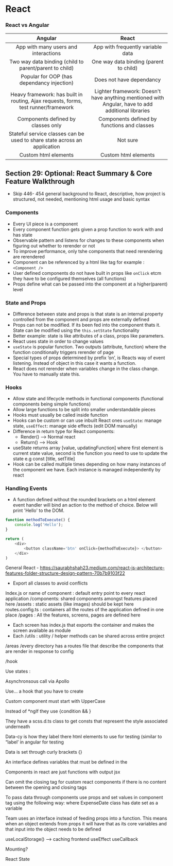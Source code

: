 # React

### React vs Angular
|Angular|React|
|:-----:|:---:|
|App with many users and interactions |App with frequently variable data|
|Two way data binding (child to parent/parent to child)|One way data binding (parent to child)|
|Popular for OOP (has dependancy injection) | Does not have dependancy |
|Heavy framework: has built in routing, Ajax requests, forms, test runner/framework | Lighter framework: Doesn't have anything mentioned with Angular, have to add additional libraries|
|Components defined by classes only |Components defined by functions and classes|
|Stateful service classes can be used to share state across an application| Not sure|
|Custom html elements| Custom html elements|


## Section 29: Optional: React Summary & Core Feature Walkthrough
- Skip 446- 454 general background to React, descriptive, how project is structured, not needed, mentioning html usage and basic
syntax

### Components
- Every UI piece is a component
- Every component function gets given a prop function to work with and has state
- Observable pattern and listens for changes to these components when figuring out whether to rerender or not
- To improve performance, only tshe components that need rerendering are rerendered
- Component can be referenced by a html like tag for example : `<Component />`
- User defined components do not have built in props like `onClick` etcm they have to be configured themselves (all functions)
- Props define what can be passed into the component at a higher(parent) level

[comment]: <> (```javascript)

[comment]: <> (function Model&#40;props&#41; {)

[comment]: <> (    function testFunction&#40;&#41; {)

[comment]: <> (        props.onClick&#40;&#41;;)

[comment]: <> (    })
    
[comment]: <> (    return &#40;)

[comment]: <> (        <div>)
            
[comment]: <> (        </div>)

[comment]: <> (    &#41;)

[comment]: <> (})

[comment]: <> (```)


### State and Props
- Difference between state and props is that state is an internal property controlled from the component and props are 
externally defined
- Props can not be modified. If its been fed into the component thats it. State can be modified using the `this.setState` functionality
- Better example: state is like attributes of a class, props like parameters.
- React uses state in order to change values
- `useState` is popular function. Two outputs (attribute, function) where the function conditionally triggers rerender
of page
- Special types of props determined by prefix ‘on’, is Reacts way of event listening. Instead of object in this case it wants a function.
- React does not rerender when variables change in the class change. You have to manually state this.

### Hooks
- Allow state and lifecycle methods in functional components (functional components being simple functions)
- Allow large functions to be split into smaller understandable pieces
- Hooks must usually be called inside function
- Hooks can be custom or can use inbuilt React ones `useState`: manage state, `useEffect`: manage side effects (edit DOM manually)
- Difference in return type for React components:
  - Render() —> Normal react 
  - Return() —> Hook 
- useState returns array [value, updatingFunction] where first element is current state value, second is the function you need to use to update the state e.g const [title, setTitle]
- Hook can be called multiple times depending on how many instances of the component we have. Each instance is managed independently by react

### Handling Events
- A function defined without the rounded brackets on a html element event handler will bind an action to the method of
choice. Below will print 'Hello' to the DOM.
```javascript
function methodToExecute() {
    console.log('Hello');
}

return (
    <div> 
        <button className='btn' onClick={methodToExecute}> </button>
    </div>
)
```

General React - https://saurabhshah23.medium.com/react-js-architecture-features-folder-structure-design-pattern-70b7b9103f22

- Export all classes to avoid conflicts

Index.js or name of component : default entry point to every react application
/components: shared components amongst features placed here
/assets : static assets (like images) should be kept here
routes.config.ts : containers all the routes of the application defined in one place
/pages : All the features, screens, pages are defined here
- Each screen has index.js that exports the container and makes the screen available as module
- Each
/utils : utility / helper methods can be shared across entire project

/areas
/every directory has a routes file that describe the components that are render in response to config

/hook

Use states :

Asynchronsous call via Apollo

Use… a hook that you have to create

Custom component must start with UpperCase

Instead of *ngIf they use {condition && <html>}

They have a scss.d.ts class to get consts that represent the style associated underneath

Data-cy is how they label there html elements to use for testing (similar to “label’ in angular for testing

Data is set through curly brackets {}

An interface defines variables that must be defined in the

Components in react are just functions with output jsx

Can omit the closing tag for custom react components if there is no content between the opening and closing tags

To pass data through components use props and set values in component tag using the following way: <ExpenseDate date={} /> where ExpenseDate class has date set as a variable

Team uses an interface instead of feeding props into a function. This means when an object extends from props it will have that as its core variables and that input into the object needs to be defined



useLocalStorage() —> caching frontend
useEffect
useCallback

Mounting?

React State


